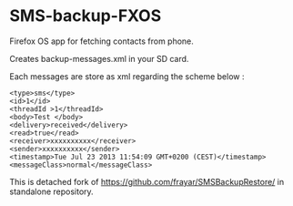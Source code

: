# SMS-backup-FXOS
Firefox OS app for fetching contacts from phone.

Creates backup-messages.xml in your SD card.

Each messages are store as xml regarding the scheme below :

<message>

	<type>sms</type>
	<id>1</id>
	<threadId >1</threadId>
	<body>Test </body>
	<delivery>received</delivery>
	<read>true</read>
	<receiver>xxxxxxxxxx</receiver>
	<sender>xxxxxxxxxx</sender>
	<timestamp>Tue Jul 23 2013 11:54:09 GMT+0200 (CEST)</timestamp>
	<messageClass>normal</messageClass>
	
</message>


This is detached fork of https://github.com/frayar/SMSBackupRestore/ in standalone repository.
